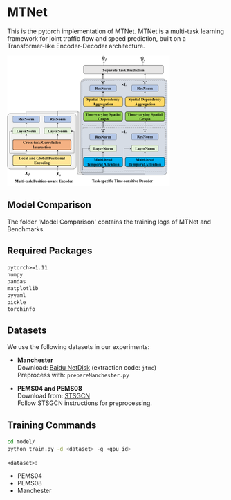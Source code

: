 # MTNet
This is the pytorch implementation of MTNet. MTNet is a multi-task learning framework for joint traffic flow and speed prediction, built on a Transformer-like Encoder-Decoder architecture. 

<img src="Figures/model.jpg" height="300"/>

## Model Comparison
The folder 'Model Comparison' contains the training logs of MTNet and Benchmarks.

## Required Packages

```
pytorch>=1.11
numpy
pandas
matplotlib
pyyaml
pickle
torchinfo
```

## Datasets

We use the following datasets in our experiments:

- **Manchester**  
  Download: [Baidu NetDisk](https://pan.baidu.com/s/1YpZa1mYI3uOHl7lKKHjM_Q) (extraction code: `jtmc`)  
  Preprocess with: `prepareManchester.py`

- **PEMS04 and PEMS08**  
  Download from: [STSGCN](https://github.com/Davidham3/STSGCN)  
  Follow STSGCN instructions for preprocessing.


## Training Commands

```bash
cd model/
python train.py -d <dataset> -g <gpu_id>
```

`<dataset>`:
- PEMS04
- PEMS08
- Manchester

